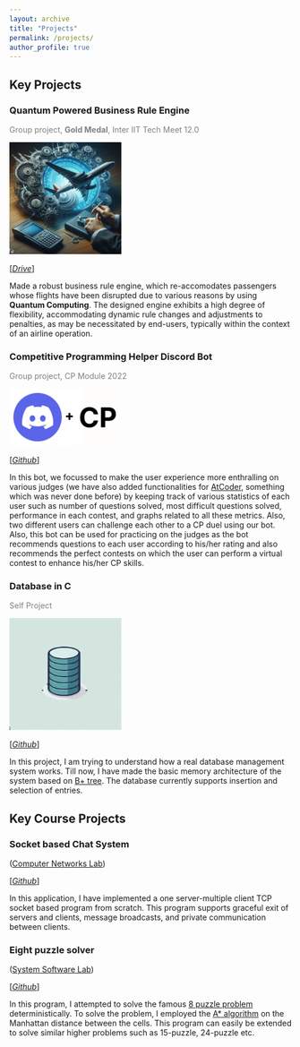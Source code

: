 ```yaml
---
layout: archive
title: "Projects"
permalink: /projects/
author_profile: true
---
```


## Key Projects

### Quantum Powered Business Rule Engine

<p style="color: grey">Group project, <strong>Gold Medal</strong>, Inter IIT Tech Meet 12.0</p>

<img src="../images/business-rule-engine.jpeg" alt="quantum powered business rule engine" width="200"/>

[[*Drive*]](https://bit.ly/3tCRDCf)

Made a robust business rule
engine, which re-accomodates passengers whose flights have been disrupted due to various reasons by using **Quantum Computing**. The designed engine exhibits a high degree of flexibility, accommodating dynamic rule changes and adjustments to penalties, as may be necessitated by end-users, typically within the context of an airline operation.

### Competitive Programming Helper Discord Bot

<p style="color: grey">Group project, CP Module 2022</p>

<img src="../images/TLEbot.png" alt="dbinc" width="200"/>

[[*Github*]](https://github.com/Sparsh752/TLE_Python)

In this bot, we focussed to make the user experience more enthralling on various judges (we have also added functionalities for [AtCoder](https://atcoder.jp/), something which was never done before) by keeping track of various statistics of each user such as number of questions solved, most difficult questions solved, performance in each contest, and graphs related to all these metrics. Also, two different users can challenge each other to a CP duel using our bot. Also, this bot can be used for practicing on the judges as the bot recommends questions to each user according to his/her rating and also recommends the perfect contests on which the user can perform a virtual contest to enhance his/her CP skills.

### Database in C

<p style="color: grey">Self Project</p>

<img src="../images/db-in-c.jpeg" alt="dbinc" width="200"/>

[[*Github*]](https://github.com/g-s01/db-in-c)

In this project, I am trying to understand how a real database management system works. Till now, I have made the basic memory architecture of the system based on [B+ tree](https://en.wikipedia.org/wiki/B%2B_tree). The database currently supports insertion and selection of entries.

## Key Course Projects

### Socket based Chat System

([Computer Networks Lab](https://www.iitg.ac.in/cse/CS342))

[[*Github*]](https://github.com/g-s01/CS342-2023/tree/main/Lab-2/Solution/Q3)

In this application, I have implemented a one server-multiple client TCP socket based program from scratch. This program supports graceful exit of servers and clients, message broadcasts, and private communication between clients. 

### Eight puzzle solver

([System Software Lab](https://www.iitg.ac.in/cse/CS242))

[[*Github*]](https://github.com/g-s01/CS242_LabWork/tree/main/Lab_3/Assignment_2)

In this program, I attempted to solve the famous [8 puzzle problem](http://gamescrafters.berkeley.edu/site-legacy-archive-sp20/games.php?puzzle=8puzzle) deterministically. To solve the problem, I employed the [A* algorithm](https://en.wikipedia.org/wiki/A*_search_algorithm) on the Manhattan distance between the cells. This program can easily be extended to solve similar higher problems such as 15-puzzle, 24-puzzle etc.